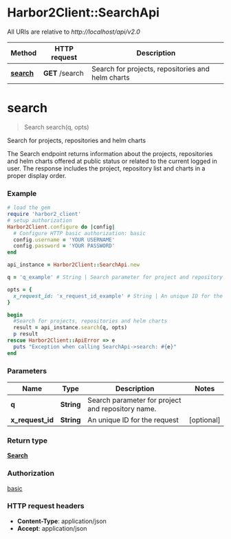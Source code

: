 # Harbor2Client::SearchApi

All URIs are relative to *http://localhost/api/v2.0*

Method | HTTP request | Description
------------- | ------------- | -------------
[**search**](SearchApi.md#search) | **GET** /search | Search for projects, repositories and helm charts


# **search**
> Search search(q, opts)

Search for projects, repositories and helm charts

The Search endpoint returns information about the projects, repositories and helm charts offered at public status or related to the current logged in user. The response includes the project, repository list and charts in a proper display order.

### Example
```ruby
# load the gem
require 'harbor2_client'
# setup authorization
Harbor2Client.configure do |config|
  # Configure HTTP basic authorization: basic
  config.username = 'YOUR USERNAME'
  config.password = 'YOUR PASSWORD'
end

api_instance = Harbor2Client::SearchApi.new

q = 'q_example' # String | Search parameter for project and repository name.

opts = { 
  x_request_id: 'x_request_id_example' # String | An unique ID for the request
}

begin
  #Search for projects, repositories and helm charts
  result = api_instance.search(q, opts)
  p result
rescue Harbor2Client::ApiError => e
  puts "Exception when calling SearchApi->search: #{e}"
end
```

### Parameters

Name | Type | Description  | Notes
------------- | ------------- | ------------- | -------------
 **q** | **String**| Search parameter for project and repository name. | 
 **x_request_id** | **String**| An unique ID for the request | [optional] 

### Return type

[**Search**](Search.md)

### Authorization

[basic](../README.md#basic)

### HTTP request headers

 - **Content-Type**: application/json
 - **Accept**: application/json




